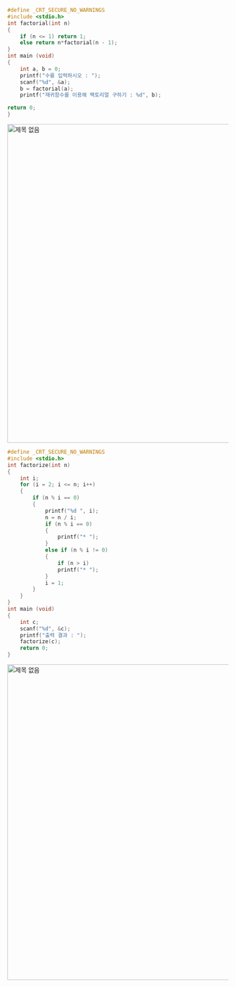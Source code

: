 ```c
#define _CRT_SECURE_NO_WARNINGS
#include <stdio.h>
int factorial(int n)
{
	if (n <= 1) return 1;
	else return n*factorial(n - 1);
}
int main (void) 
{
	int a, b = 0;
	printf("수를 입력하시오 : ");
	scanf("%d", &a);
	b = factorial(a);
	printf("재귀함수를 이용해 팩토리얼 구하기 : %d", b);

return 0;
}
```
<img width="725" alt="제목 없음" src="https://user-images.githubusercontent.com/81066580/124093338-bc0d4a00-da92-11eb-8bde-e07d94e4ecd7.png">

```c
#define _CRT_SECURE_NO_WARNINGS
#include <stdio.h>
int factorize(int n)
{
	int i;
	for (i = 2; i <= n; i++)
	{
		if (n % i == 0)
		{
			printf("%d ", i);
			n = n / i;
			if (n % i == 0)
			{
				printf("* ");
			}
			else if (n % i != 0)
			{
				if (n > i)
				printf("* ");
			}
			i = 1;
		}
	}
}
int main (void) 
{
	int c;
	scanf("%d", &c);
	printf("출력 결과 : ");
	factorize(c);
	return 0;
}
```
<img width="718" alt="제목 없음" src="https://user-images.githubusercontent.com/81066580/124264141-1380e800-db6f-11eb-8db7-9f6953829372.png">
